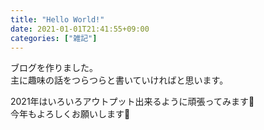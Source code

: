 ```yaml
---
title: "Hello World!"
date: 2021-01-01T21:41:55+09:00
categories: ["雑記"]
---
```

ブログを作りました。  
主に趣味の話をつらつらと書いていければと思います。

2021年はいろいろアウトプット出来るように頑張ってみます💪  
今年もよろしくお願いします🙌
